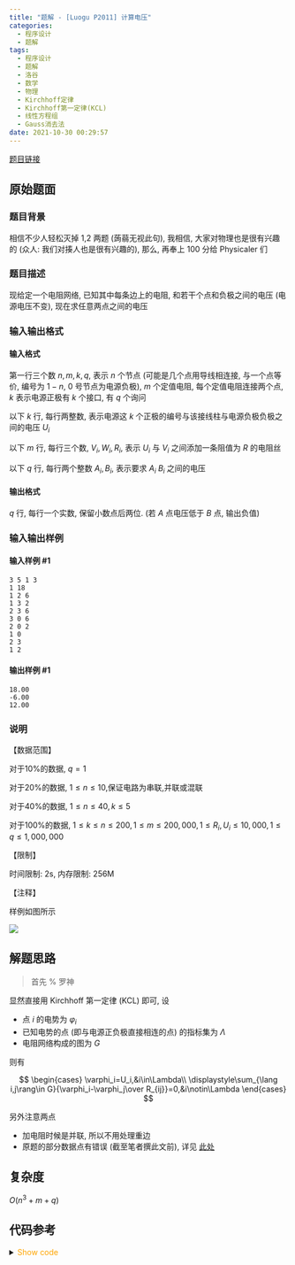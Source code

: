 ```yaml
---
title: "题解 - [Luogu P2011] 计算电压"
categories:
  - 程序设计
  - 题解
tags:
  - 程序设计
  - 题解
  - 洛谷
  - 数学
  - 物理
  - Kirchhoff定律
  - Kirchhoff第一定律(KCL)
  - 线性方程组
  - Gauss消去法
date: 2021-10-30 00:29:57
---
```


[题目链接](https://www.luogu.com.cn/problem/P2011)

<!-- more -->

## 原始题面

### 题目背景

相信不少人轻松灭掉 1,2 两题 (蒟蒻无视此句), 我相信, 大家对物理也是很有兴趣的 (众人: 我们对揍人也是很有兴趣的), 那么, 再奉上 100 分给 Physicaler 们

### 题目描述

现给定一个电阻网络, 已知其中每条边上的电阻, 和若干个点和负极之间的电压 (电源电压不变), 现在求任意两点之间的电压

### 输入输出格式

#### 输入格式

第一行三个数 $n,m,k,q$, 表示 $n$ 个节点 (可能是几个点用导线相连接, 与一个点等价, 编号为 $1-n$, $0$ 号节点为电源负极), $m$ 个定值电阻, 每个定值电阻连接两个点, $k$ 表示电源正极有 $k$ 个接口, 有 $q$ 个询问

以下 $k$ 行, 每行两整数, 表示电源这 $k$ 个正极的编号与该接线柱与电源负极负极之间的电压 $U_i$

以下 $m$ 行, 每行三个数, $V_i,W_i,R_i$, 表示 $U_i$ 与 $V_i$ 之间添加一条阻值为 $R$ 的电阻丝

以下 $q$ 行, 每行两个整数 $A_i,B_i$, 表示要求 $A_i$ $B_i$ 之间的电压

#### 输出格式

$q$ 行, 每行一个实数, 保留小数点后两位. (若 $A$ 点电压低于 $B$ 点, 输出负值)

### 输入输出样例

#### 输入样例 #1

```input1
3 5 1 3
1 18
1 2 6
1 3 2
2 3 6
3 0 6
2 0 2
1 0
2 3
1 2
```

#### 输出样例 #1

```output1
18.00
-6.00
12.00
```

### 说明

【数据范围】

对于$10\%$的数据, $q=1$

对于$20\%$的数据, $1\leq n\leq 10$,保证电路为串联,并联或混联

对于$40\%$的数据, $1\leq n\leq 40,k\leq 5$

对于$100\%$的数据, $1\leq k\leq n\leq 200,1\leq m\leq 200,000,1\leq R_i,U_i\leq 10,000,1\leq q\leq 1,000,000$

【限制】

时间限制: 2s, 内存限制: 256M

【注释】

样例如图所示

![](1.jpg)

## 解题思路

> 首先 % 罗神

显然直接用 Kirchhoff 第一定律 (KCL) 即可, 设

- 点 $i$ 的电势为 $\varphi_i$
- 已知电势的点 (即与电源正负极直接相连的点) 的指标集为 $\Lambda$
- 电阻网络构成的图为 $G$

则有

$$
\begin{cases}
  \varphi_i=U_i,&i\in\Lambda\\
  \displaystyle\sum_{\lang i,j\rang\in G}{\varphi_i-\varphi_j\over R_{ij}}=0,&i\notin\Lambda
\end{cases}
$$

另外注意两点

- 加电阻时候是并联, 所以不用处理重边
- 原题的部分数据点有错误 (截至笔者撰此文前), 详见 [此处](https://www.luogu.com.cn/discuss/show/180830)

## 复杂度

$O(n^3+m+q)$

## 代码参考

<details>
<summary><font color='orange'>Show code</font></summary>

{% icodeweb cpa_cpp title:Luogu_2011 Luogu/2011/0.cpp %}

</details>
